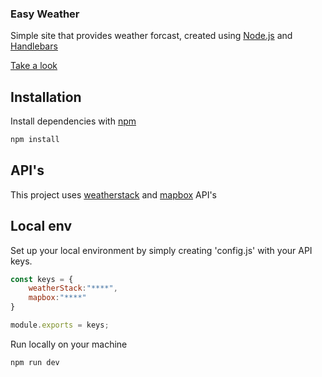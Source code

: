### Easy Weather
Simple site that provides weather forcast, 
created using [Node.js](https://nodejs.org/en/) and [Handlebars](https://handlebarsjs.com/)

[Take a look](https://vinodev-easy-weather.herokuapp.com/)

## Installation
Install dependencies with [npm](https://www.npmjs.com/)

```bash
npm install
```

## API's
This project uses [weatherstack](https://weatherstack.com/) and [mapbox](https://www.mapbox.com/) API's

## Local env

Set up your local environment by simply creating 'config.js' with your API keys.

```js
const keys = {
    weatherStack:"****",
    mapbox:"****"
}

module.exports = keys;
```

Run locally on your machine

```bash
npm run dev
```